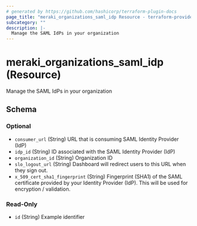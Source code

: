 ```yaml
---
# generated by https://github.com/hashicorp/terraform-plugin-docs
page_title: "meraki_organizations_saml_idp Resource - terraform-provider-meraki"
subcategory: ""
description: |-
  Manage the SAML IdPs in your organization
---
```


# meraki_organizations_saml_idp (Resource)

Manage the SAML IdPs in your organization



<!-- schema generated by tfplugindocs -->
## Schema

### Optional

- `consumer_url` (String) URL that is consuming SAML Identity Provider (IdP)
- `idp_id` (String) ID associated with the SAML Identity Provider (IdP)
- `organization_id` (String) Organization ID
- `slo_logout_url` (String) Dashboard will redirect users to this URL when they sign out.
- `x_509_cert_sha1_fingerprint` (String) Fingerprint (SHA1) of the SAML certificate provided by your Identity Provider (IdP). This will be used for encryption / validation.

### Read-Only

- `id` (String) Example identifier


